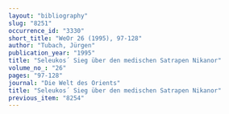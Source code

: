 ```yaml
---
layout: "bibliography"
slug: "8251"
occurrence_id: "3330"
short_title: "WeOr 26 (1995), 97-128"
author: "Tubach, Jürgen"
publication_year: "1995"
title: "Seleukos´ Sieg über den medischen Satrapen Nikanor"
volume_no_: "26"
pages: "97-128"
journal: "Die Welt des Orients"
title: "Seleukos´ Sieg über den medischen Satrapen Nikanor"
previous_item: "8254"
---
```

